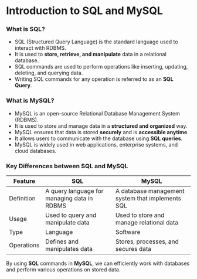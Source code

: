 # **Introduction to SQL and MySQL**

### **What is SQL?**
- SQL (Structured Query Language) is the standard language used to interact with RDBMS.
- It is used to **store, retrieve, and manipulate** data in a relational database.
- SQL commands are used to perform operations like inserting, updating, deleting, and querying data.
- Writing SQL commands for any operation is referred to as an **SQL Query**.

### **What is MySQL?**
- MySQL is an open-source Relational Database Management System (RDBMS).
- It is used to store and manage data in a **structured and organized** way.
- MySQL ensures that data is stored **securely** and is **accessible anytime**.
- It allows users to communicate with the database using **SQL queries**.
- MySQL is widely used in web applications, enterprise systems, and cloud databases.

### **Key Differences between SQL and MySQL**
| Feature | SQL | MySQL |
|---------|------|-------|
| Definition | A query language for managing data in RDBMS | A database management system that implements SQL |
| Usage | Used to query and manipulate data | Used to store and manage relational data |
| Type | Language | Software |
| Operations | Defines and manipulates data | Stores, processes, and secures data |

By using **SQL** commands in **MySQL**, we can efficiently work with databases and perform various operations on stored data.
